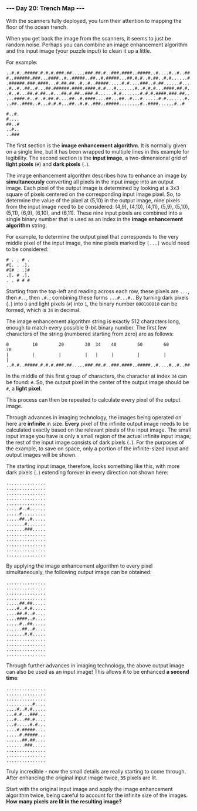 ### --- Day 20: Trench Map ---

With the scanners fully deployed, you turn their attention to mapping the
floor of the ocean trench.

When you get back the image from the scanners, it seems to just be random
noise. Perhaps you can combine an image enhancement algorithm and the input
image (your puzzle input) to clean it up a little.

For example:
```
..#.#..#####.#.#.#.###.##.....###.##.#..###.####..#####..#....#..#..##..##
#..######.###...####..#..#####..##..#.#####...##.#.#..#.##..#.#......#.###
.######.###.####...#.##.##..#..#..#####.....#.#....###..#.##......#.....#.
.#..#..##..#...##.######.####.####.#.#...#.......#..#.#.#...####.##.#.....
.#..#...##.#.##..#...##.#.##..###.#......#.#.......#.#.#.####.###.##...#..
...####.#..#..#.##.#....##..#.####....##...##..#...#......#.#.......#.....
..##..####..#...#.#.#...##..#.#..###..#####........#..####......#..#

#..#.
#....
##..#
..#..
..###
```
The first section is the **image enhancement algorithm**. It is normally given
on a single line, but it has been wrapped to multiple lines in this example
for legibility. The second section is the **input image**, a two-dimensional
grid of **light pixels** (`#`) and **dark pixels** (`.`).

The image enhancement algorithm describes how to enhance an image by
**simultaneously** converting all pixels in the input image into an output
image. Each pixel of the output image is determined by looking at a 3x3
square of pixels centered on the corresponding input image pixel. So, to
determine the value of the pixel at (5,10) in the output image, nine pixels
from the input image need to be considered: (4,9), (4,10), (4,11), (5,9),
(5,10), (5,11), (6,9), (6,10), and (6,11). These nine input pixels are
combined into a single binary number that is used as an index in the **image
enhancement algorithm** string.

For example, to determine the output pixel that corresponds to the very
middle pixel of the input image, the nine pixels marked by `[...]` would need
to be considered:
```
# . . # .
#[. . .].
#[# . .]#
.[. # .].
. . # # #
```
Starting from the top-left and reading across each row, these pixels are
`...`, then `#..`, then `.#.`; combining these forms `...#...#.`. By turning dark
pixels (`.`) into `0` and light pixels (`#`) into `1`, the binary number `000100010`
can be formed, which is `34` in decimal.

The image enhancement algorithm string is exactly 512 characters long,
enough to match every possible 9-bit binary number. The first few
characters of the string (numbered starting from zero) are as follows:
```
0         10        20        30  34    40        50        60        70
|         |         |         |   |     |         |         |         |
..#.#..#####.#.#.#.###.##.....###.##.#..###.####..#####..#....#..#..##..##
```
In the middle of this first group of characters, the character at index `34`
can be found: `#`. So, the output pixel in the center of the output image
should be `#`, a **light pixel**.

This process can then be repeated to calculate every pixel of the output
image.

Through advances in imaging technology, the images being operated on here
are **infinite** in size. **Every** pixel of the infinite output image needs to be
calculated exactly based on the relevant pixels of the input image. The
small input image you have is only a small region of the actual infinite
input image; the rest of the input image consists of dark pixels (`.`). For
the purposes of the example, to save on space, only a portion of the
infinite-sized input and output images will be shown.

The starting input image, therefore, looks something like this, with more
dark pixels (`.`) extending forever in every direction not shown here:
```
...............
...............
...............
...............
...............
.....#..#......
.....#.........
.....##..#.....
.......#.......
.......###.....
...............
...............
...............
...............
...............
```
By applying the image enhancement algorithm to every pixel simultaneously,
the following output image can be obtained:
```
...............
...............
...............
...............
.....##.##.....
....#..#.#.....
....##.#..#....
....####..#....
.....#..##.....
......##..#....
.......#.#.....
...............
...............
...............
...............
```
Through further advances in imaging technology, the above output image can
also be used as an input image! This allows it to be enhanced **a second
time**:
```
...............
...............
...............
..........#....
....#..#.#.....
...#.#...###...
...#...##.#....
...#.....#.#...
....#.#####....
.....#.#####...
......##.##....
.......###.....
...............
...............
...............
```
Truly incredible - now the small details are really starting to come
through. After enhancing the original input image twice, **`35`** pixels are lit.

Start with the original input image and apply the image enhancement
algorithm twice, being careful to account for the infinite size of the
images. **How many pixels are lit in the resulting image?**
